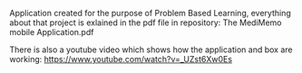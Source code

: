 Application created for the purpose of Problem Based Learning, everything about that project is 
exlained in the pdf file in repository: 
The MediMemo mobile Application.pdf

There is also a youtube video which shows how the application and box are working:
https://www.youtube.com/watch?v=_UZst6Xw0Es
